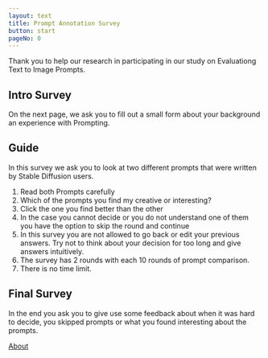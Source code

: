 ```yaml
---
layout: text
title: Prompt Annotation Survey
button: start
pageNo: 0
---
```

Thank you to help our research in participating in our study on Evaluationg Text to Image Prompts.

## Intro Survey

On the next page, we ask you to fill out a small form about your background an experience with Prompting.

## Guide

In this survey we ask you to look at two different prompts that were written by Stable Diffusion users. 

1. Read both Prompts carefully
2. Which of the prompts you find my creative or interesting?
3. Click the one you find better than the other
4. In the case you cannot decide or you do not understand one of them you have the option to skip the round and continue
5. In this survey you are not allowed to go back or edit your previous answers. Try not to think about your decision for too long and give answers intuitively.
6. The survey has 2 rounds with each 10 rounds of prompt comparison.
7. There is no time limit.

## Final Survey

In the end you ask you to give use some feedback about when it was hard to decide, you skipped prompts or what you found interesting about the prompts.

[About](/about/)